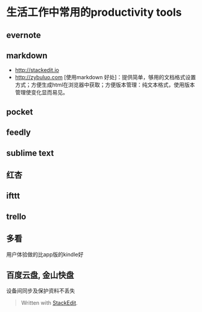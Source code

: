 # 生活工作中常用的productivity tools

## evernote

## markdown
*	http://stackedit.io
*	http://zybuluo.com
[使用markdown 好处]：提供简单，够用的文档格式设置方式；方便生成html在浏览器中获取；方便版本管理：纯文本格式，使用版本管理使变化显而易见。

## pocket

## feedly

## sublime text

## 红杏

## ifttt

## trello

## 多看
用户体验做的比app版的kindle好

## 百度云盘, 金山快盘
设备间同步及保护资料不丢失

> Written with [StackEdit](https://stackedit.io/).